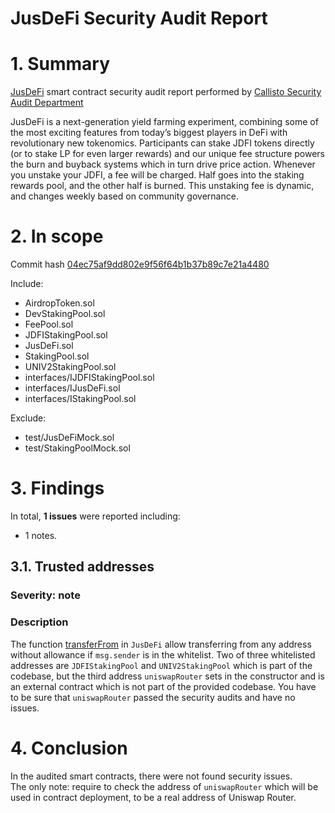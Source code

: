 # JusDeFi Security Audit Report

# 1. Summary

[JusDeFi](https://www.jusde.fi/) smart contract security audit report performed by [Callisto Security Audit Department](https://github.com/EthereumCommonwealth/Auditing)

JusDeFi is a next-generation yield farming experiment, combining some of the most exciting features from today’s biggest players in DeFi with revolutionary new tokenomics. Participants can stake JDFI tokens directly (or to stake LP for even larger rewards) and our unique fee structure powers the burn and buyback systems which in turn drive price action. Whenever you unstake your JDFI, a fee will be charged. Half goes into the staking rewards pool, and the other half is burned. This unstaking fee is dynamic, and changes weekly based on community governance.

# 2. In scope

Commit hash [04ec75af9dd802e9f56f64b1b37b89c7e21a4480](https://github.com/jusdefi/jusdefi/tree/04ec75af9dd802e9f56f64b1b37b89c7e21a4480/contracts)

Include: 

- AirdropToken.sol
- DevStakingPool.sol 
- FeePool.sol
- JDFIStakingPool.sol
- JusDeFi.sol
- StakingPool.sol
- UNIV2StakingPool.sol
- interfaces/IJDFIStakingPool.sol 
- interfaces/IJusDeFi.sol
- interfaces/IStakingPool.sol

Exclude:

- test/JusDeFiMock.sol
- test/StakingPoolMock.sol

# 3. Findings

In total, **1 issues** were reported including:

- 1 notes.


## 3.1. Trusted addresses

### Severity: note

### Description

The function [transferFrom](https://github.com/jusdefi/jusdefi/blob/04ec75af9dd802e9f56f64b1b37b89c7e21a4480/contracts/JusDeFi.sol#L119) in `JusDeFi` allow transferring from any address without allowance if `msg.sender` is in the whitelist. Two of three whitelisted addresses are `JDFIStakingPool` and `UNIV2StakingPool` which is part of the codebase, but the third address `uniswapRouter` sets in the constructor and is an external contract which is not part of the provided codebase. You have to be sure that `uniswapRouter` passed the security audits and have no issues.

# 4. Conclusion

In the audited smart contracts, there were not found security issues.  
The only note: require to check the address of `uniswapRouter` which will be used in contract deployment, to be a real address of Uniswap Router.

